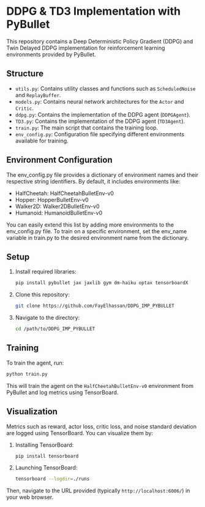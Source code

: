 

# DDPG & TD3 Implementation with PyBullet

This repository contains a Deep Deterministic Policy Gradient (DDPG) and Twin Delayed DDPG implementation for reinforcement learning environments provided by PyBullet.

## Structure

- `utils.py`: Contains utility classes and functions such as `ScheduledNoise` and `ReplayBuffer`.
- `models.py`: Contains neural network architectures for the `Actor` and `Critic`.
- `ddpg.py`: Contains the implementation of the DDPG agent (`DDPGAgent`).
- `TD3.py`: Contains the implementation of the DDPG agent (`TD3Agent`).
- `train.py`: The main script that contains the training loop.
- `env_config.py`: Configuration file specifying different environments available for training.

## Environment Configuration

The env_config.py file provides a dictionary of environment names and their respective string identifiers. By default, it includes environments like:

- HalfCheetah: HalfCheetahBulletEnv-v0
- Hopper: HopperBulletEnv-v0
- Walker2D: Walker2DBulletEnv-v0
- Humanoid: HumanoidBulletEnv-v0


You can easily extend this list by adding more environments to the env_config.py file. To train on a specific environment, set the env_name variable in train.py to the desired environment name from the dictionary.
## Setup

1. Install required libraries:
   ```bash
   pip install pybullet jax jaxlib gym dm-haiku optax tensorboardX
   ```

2. Clone this repository:
   ```bash
   git clone https://github.com/FayElhassan/DDPG_IMP_PYBULLET
   ```

3. Navigate to the directory:
   ```bash
   cd /path/to/DDPG_IMP_PYBULLET
   ```

## Training

To train the agent, run:
```bash
python train.py
```

This will train the agent on the `HalfCheetahBulletEnv-v0` environment from PyBullet and log metrics using TensorBoard.

## Visualization

Metrics such as reward, actor loss, critic loss, and noise standard deviation are logged using TensorBoard. You can visualize them by:

1. Installing TensorBoard:
   ```bash
   pip install tensorboard
   ```

2. Launching TensorBoard:
   ```bash
   tensorboard --logdir=./runs
   ```

Then, navigate to the URL provided (typically `http://localhost:6006/`) in your web browser.
